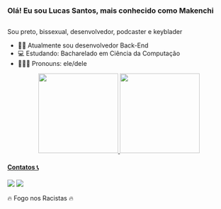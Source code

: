 ### Olá! Eu sou Lucas Santos, mais conhecido como Makenchi
   ##
Sou preto, bissexual, desenvolvedor, podcaster e keyblader

- 👩‍💻 Atualmente sou desenvolvedor Back-End
- 💻 Estudando: Bacharelado em Ciência da Computação
- 👩🏾‍🦱 Pronouns: ele/dele

<div align="center">
  <a href="https://github.com/makenchi">
  <img height="180em" src="https://github-readme-stats.vercel.app/api?username=makenchi&show_icons=true&theme=dracula&include_all_commits=true&count_private=true"/>
  <img height="180em" src="https://github-readme-stats.vercel.app/api/top-langs/?username=makenchi&layout=compact&langs_count=7&theme=dracula"/>
</div>

 #### Contatos 📞
<div> 
  <a href="https://www.linkedin.com/in/lucas-santos-92066ba5/" target="_blank"><img src="https://img.shields.io/badge/-LinkedIn-%230077B5?style=for-the-badge&logo=linkedin&logoColor=white" target="_blank"></a> 
  <a href = "mailto:lucas.santos@gmail.com"><img src="https://img.shields.io/badge/Microsoft_Outlook-0078D4?style=for-the-badge&logo=microsoft-outlook&logoColor=white" target="_blank"></a>
</div>

🔥 Fogo nos Racistas 🔥